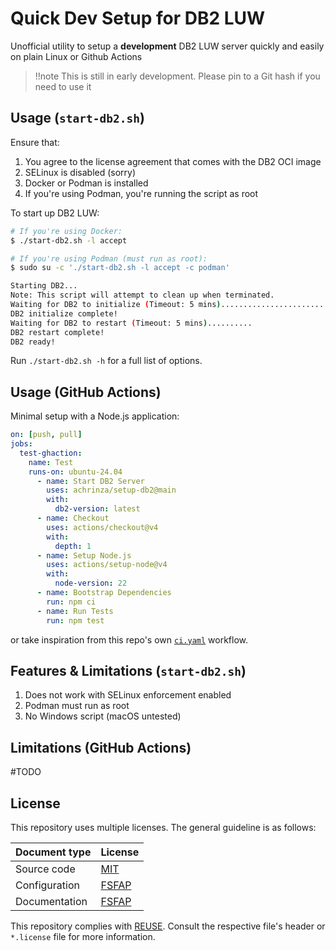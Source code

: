 <!--
  SPDX-License-Identifier: FSFAP
  SPDX-FileCopyrightText: Copyright (c) 2024 Rifa Achrinza
-->

# Quick Dev Setup for DB2 LUW

Unofficial utility to setup a **development** DB2 LUW server quickly and easily on plain Linux or Github Actions

> !!note
> This is still in early development. Please pin to a Git hash if you need to use it

## Usage (`start-db2.sh`)

Ensure that:

1. You agree to the license agreement that comes with the DB2 OCI image
2. SELinux is disabled (sorry)
3. Docker or Podman is installed
4. If you're using Podman, you're running the script as root

To start up DB2 LUW:

```sh
# If you're using Docker:
$ ./start-db2.sh -l accept

# If you're using Podman (must run as root):
$ sudo su -c './start-db2.sh -l accept -c podman'

Starting DB2...
Note: This script will attempt to clean up when terminated.
Waiting for DB2 to initialize (Timeout: 5 mins)..............................................................................
DB2 initialize complete!
Waiting for DB2 to restart (Timeout: 5 mins)..........
DB2 restart complete!
DB2 ready!
```

Run `./start-db2.sh -h` for a full list of options.

## Usage (GitHub Actions)

Minimal setup with a Node.js application:

```yaml
on: [push, pull]
jobs:
  test-ghaction:
    name: Test
    runs-on: ubuntu-24.04
      - name: Start DB2 Server
        uses: achrinza/setup-db2@main
        with:
          db2-version: latest
      - name: Checkout
        uses: actions/checkout@v4
        with:
          depth: 1
      - name: Setup Node.js
        uses: actions/setup-node@v4
        with:
          node-version: 22
      - name: Bootstrap Dependencies
        run: npm ci
      - name: Run Tests
        run: npm test
```

or take inspiration from this repo's own [`ci.yaml`](./.github/workflows/ci.yaml) workflow.

## Features & Limitations (`start-db2.sh`)

1. Does not work with SELinux enforcement enabled
2. Podman must run as root
3. No Windows script (macOS untested)

## Limitations (GitHub Actions)

#TODO

## License

This repository uses multiple licenses. The general guideline is as follows:

| Document type | License                       |
| ------------- | ----------------------------- |
| Source code   | [MIT](./LICENSES/MIT.txt)     |
| Configuration | [FSFAP](./LICENSES/FSFAP.txt) |
| Documentation | [FSFAP](./LICENSES/FSFAP.txt) |

This repository complies with [REUSE](https://reuse.software). Consult the respective file's header or `*.license` file for more information.
